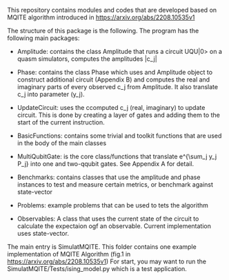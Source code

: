 This repository contains modules and codes that are developed based on MQITE algorithm introduced in https://arxiv.org/abs/2208.10535v1 

The structure of this package is the following. 
The program has the following main packages:

* Amplitude: contains the class Amplitude that runs a circuit UQU|0> on a quasm simulators, computes the amplitudes |c_j|

* Phase: contains the class Phase which uses and Amplitude object to construct additional circuit (Appendix B) and computes the real and imaginary parts of every observed c_j from Amplitude. It also translate c_j into parameter (y_j).

* UpdateCircuit: uses the ccomputed c_j (real, imaginary) to update circuit. This is done by creating a layer of gates and adding them to the start of the current instruction.

* BasicFunctions: contains some trivial and toolkit functions that are used in the body of the main classes

* MultiQubitGate: is the core class/functions that translate e^{\sum_j y_j P_j} into one and two-qqubit gates. See Appendix A for detail.

* Benchmarks: contains classes that use the amplitude and phase instances to test and measure certain metrics, or benchmark against state-vector

* Problems: example problems that can be used to tets the algorithm

* Observables: A class that uses the current state of the circuit to calculate the expectaion ogf an observable. Current implementation uses state-vector.

The main entry is SimulatMQITE. This folder contains one example implementation of MQITE Algorithm (fig.1 in https://arxiv.org/abs/2208.10535v1)
For start, you may want to run the SimulatMQITE/Tests/ising_model.py which is a test application.




